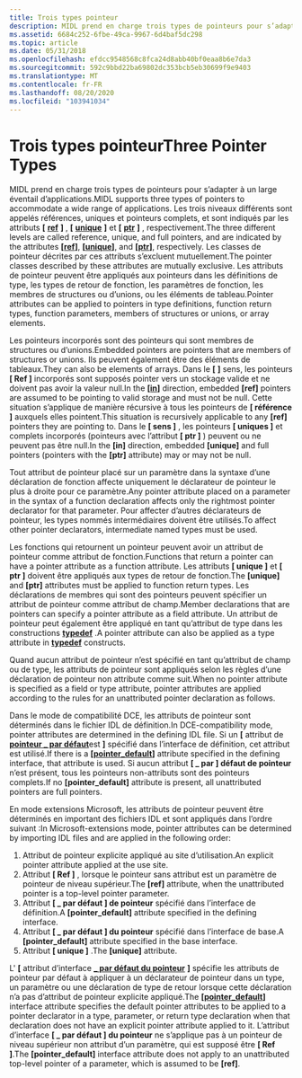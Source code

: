 ```yaml
---
title: Trois types pointeur
description: MIDL prend en charge trois types de pointeurs pour s’adapter à un large éventail d’applications.
ms.assetid: 6684c252-6fbe-49ca-9967-6d4baf5dc298
ms.topic: article
ms.date: 05/31/2018
ms.openlocfilehash: efdcc9548568c8fca24d8abb40bf0eaa8b6e7da3
ms.sourcegitcommit: 592c9bbd22ba69802dc353bcb5eb30699f9e9403
ms.translationtype: MT
ms.contentlocale: fr-FR
ms.lasthandoff: 08/20/2020
ms.locfileid: "103941034"
---
```

# <a name="three-pointer-types"></a><span data-ttu-id="de5c2-103">Trois types pointeur</span><span class="sxs-lookup"><span data-stu-id="de5c2-103">Three Pointer Types</span></span>

<span data-ttu-id="de5c2-104">MIDL prend en charge trois types de pointeurs pour s’adapter à un large éventail d’applications.</span><span class="sxs-lookup"><span data-stu-id="de5c2-104">MIDL supports three types of pointers to accommodate a wide range of applications.</span></span> <span data-ttu-id="de5c2-105">Les trois niveaux différents sont appelés références, uniques et pointeurs complets, et sont indiqués par les attributs **\[** [**ref**](/windows/desktop/Midl/ref) **\]** , **\[** [**unique**](/windows/desktop/Midl/unique) **\]** et **\[** [**ptr**](/windows/desktop/Midl/ptr) **\]** , respectivement.</span><span class="sxs-lookup"><span data-stu-id="de5c2-105">The three different levels are called reference, unique, and full pointers, and are indicated by the attributes **\[**[**ref**](/windows/desktop/Midl/ref)**\]**, **\[**[**unique**](/windows/desktop/Midl/unique)**\]**, and **\[**[**ptr**](/windows/desktop/Midl/ptr)**\]**, respectively.</span></span> <span data-ttu-id="de5c2-106">Les classes de pointeur décrites par ces attributs s’excluent mutuellement.</span><span class="sxs-lookup"><span data-stu-id="de5c2-106">The pointer classes described by these attributes are mutually exclusive.</span></span> <span data-ttu-id="de5c2-107">Les attributs de pointeur peuvent être appliqués aux pointeurs dans les définitions de type, les types de retour de fonction, les paramètres de fonction, les membres de structures ou d’unions, ou les éléments de tableau.</span><span class="sxs-lookup"><span data-stu-id="de5c2-107">Pointer attributes can be applied to pointers in type definitions, function return types, function parameters, members of structures or unions, or array elements.</span></span>

<span data-ttu-id="de5c2-108">Les pointeurs incorporés sont des pointeurs qui sont membres de structures ou d’unions.</span><span class="sxs-lookup"><span data-stu-id="de5c2-108">Embedded pointers are pointers that are members of structures or unions.</span></span> <span data-ttu-id="de5c2-109">Ils peuvent également être des éléments de tableaux.</span><span class="sxs-lookup"><span data-stu-id="de5c2-109">They can also be elements of arrays.</span></span> <span data-ttu-id="de5c2-110">Dans le **\[** [](/windows/desktop/Midl/in) **\]** sens, les pointeurs **\[ Ref \]** incorporés sont supposés pointer vers un stockage valide et ne doivent pas avoir la valeur null.</span><span class="sxs-lookup"><span data-stu-id="de5c2-110">In the **\[**[**in**](/windows/desktop/Midl/in)**\]** direction, embedded **\[ref\]** pointers are assumed to be pointing to valid storage and must not be null.</span></span> <span data-ttu-id="de5c2-111">Cette situation s’applique de manière récursive à tous les pointeurs de **\[ référence \]** auxquels elles pointent.</span><span class="sxs-lookup"><span data-stu-id="de5c2-111">This situation is recursively applicable to any **\[ref\]** pointers they are pointing to.</span></span> <span data-ttu-id="de5c2-112">Dans le **\[ sens \]** , les pointeurs **\[ uniques \]** et complets incorporés (pointeurs avec l’attribut **\[ ptr \]** ) peuvent ou ne peuvent pas être null.</span><span class="sxs-lookup"><span data-stu-id="de5c2-112">In the **\[in\]** direction, embedded **\[unique\]** and full pointers (pointers with the **\[ptr\]** attribute) may or may not be null.</span></span>

<span data-ttu-id="de5c2-113">Tout attribut de pointeur placé sur un paramètre dans la syntaxe d’une déclaration de fonction affecte uniquement le déclarateur de pointeur le plus à droite pour ce paramètre.</span><span class="sxs-lookup"><span data-stu-id="de5c2-113">Any pointer attribute placed on a parameter in the syntax of a function declaration affects only the rightmost pointer declarator for that parameter.</span></span> <span data-ttu-id="de5c2-114">Pour affecter d’autres déclarateurs de pointeur, les types nommés intermédiaires doivent être utilisés.</span><span class="sxs-lookup"><span data-stu-id="de5c2-114">To affect other pointer declarators, intermediate named types must be used.</span></span>

<span data-ttu-id="de5c2-115">Les fonctions qui retournent un pointeur peuvent avoir un attribut de pointeur comme attribut de fonction.</span><span class="sxs-lookup"><span data-stu-id="de5c2-115">Functions that return a pointer can have a pointer attribute as a function attribute.</span></span> <span data-ttu-id="de5c2-116">Les attributs **\[ unique \]** et **\[ ptr \]** doivent être appliqués aux types de retour de fonction.</span><span class="sxs-lookup"><span data-stu-id="de5c2-116">The **\[unique\]** and **\[ptr\]** attributes must be applied to function return types.</span></span> <span data-ttu-id="de5c2-117">Les déclarations de membres qui sont des pointeurs peuvent spécifier un attribut de pointeur comme attribut de champ.</span><span class="sxs-lookup"><span data-stu-id="de5c2-117">Member declarations that are pointers can specify a pointer attribute as a field attribute.</span></span> <span data-ttu-id="de5c2-118">Un attribut de pointeur peut également être appliqué en tant qu’attribut de type dans les constructions [**typedef**](/windows/desktop/Midl/typedef) .</span><span class="sxs-lookup"><span data-stu-id="de5c2-118">A pointer attribute can also be applied as a type attribute in [**typedef**](/windows/desktop/Midl/typedef) constructs.</span></span>

<span data-ttu-id="de5c2-119">Quand aucun attribut de pointeur n’est spécifié en tant qu’attribut de champ ou de type, les attributs de pointeur sont appliqués selon les règles d’une déclaration de pointeur non attribute comme suit.</span><span class="sxs-lookup"><span data-stu-id="de5c2-119">When no pointer attribute is specified as a field or type attribute, pointer attributes are applied according to the rules for an unattributed pointer declaration as follows.</span></span>

<span data-ttu-id="de5c2-120">Dans le mode de compatibilité DCE, les attributs de pointeur sont déterminés dans le fichier IDL de définition.</span><span class="sxs-lookup"><span data-stu-id="de5c2-120">In DCE-compatibility mode, pointer attributes are determined in the defining IDL file.</span></span> <span data-ttu-id="de5c2-121">Si un **\[** attribut de [**pointeur \_ par défaut**](/windows/desktop/Midl/pointer-default)est **\]** spécifié dans l’interface de définition, cet attribut est utilisé.</span><span class="sxs-lookup"><span data-stu-id="de5c2-121">If there is a **\[**[**pointer\_default**](/windows/desktop/Midl/pointer-default)**\]** attribute specified in the defining interface, that attribute is used.</span></span> <span data-ttu-id="de5c2-122">Si aucun attribut **\[ \_ par \] défaut de pointeur** n’est présent, tous les pointeurs non-attributs sont des pointeurs complets.</span><span class="sxs-lookup"><span data-stu-id="de5c2-122">If no **\[pointer\_default\]** attribute is present, all unattributed pointers are full pointers.</span></span>

<span data-ttu-id="de5c2-123">En mode extensions Microsoft, les attributs de pointeur peuvent être déterminés en important des fichiers IDL et sont appliqués dans l’ordre suivant :</span><span class="sxs-lookup"><span data-stu-id="de5c2-123">In Microsoft-extensions mode, pointer attributes can be determined by importing IDL files and are applied in the following order:</span></span>

1.  <span data-ttu-id="de5c2-124">Attribut de pointeur explicite appliqué au site d’utilisation.</span><span class="sxs-lookup"><span data-stu-id="de5c2-124">An explicit pointer attribute applied at the use site.</span></span>
2.  <span data-ttu-id="de5c2-125">Attribut **\[ Ref \]** , lorsque le pointeur sans attribut est un paramètre de pointeur de niveau supérieur.</span><span class="sxs-lookup"><span data-stu-id="de5c2-125">The **\[ref\]** attribute, when the unattributed pointer is a top-level pointer parameter.</span></span>
3.  <span data-ttu-id="de5c2-126">Attribut **\[ \_ par défaut \] de pointeur** spécifié dans l’interface de définition.</span><span class="sxs-lookup"><span data-stu-id="de5c2-126">A **\[pointer\_default\]** attribute specified in the defining interface.</span></span>
4.  <span data-ttu-id="de5c2-127">Attribut **\[ \_ par défaut \] du pointeur** spécifié dans l’interface de base.</span><span class="sxs-lookup"><span data-stu-id="de5c2-127">A **\[pointer\_default\]** attribute specified in the base interface.</span></span>
5.  <span data-ttu-id="de5c2-128">Attribut **\[ unique \]** .</span><span class="sxs-lookup"><span data-stu-id="de5c2-128">The **\[unique\]** attribute.</span></span>

<span data-ttu-id="de5c2-129">L' **\[** attribut d’interface [**\_ par défaut du pointeur**](/windows/desktop/Midl/pointer-default) **\]** spécifie les attributs de pointeur par défaut à appliquer à un déclarateur de pointeur dans un type, un paramètre ou une déclaration de type de retour lorsque cette déclaration n’a pas d’attribut de pointeur explicite appliqué.</span><span class="sxs-lookup"><span data-stu-id="de5c2-129">The **\[**[**pointer\_default**](/windows/desktop/Midl/pointer-default)**\]** interface attribute specifies the default pointer attributes to be applied to a pointer declarator in a type, parameter, or return type declaration when that declaration does not have an explicit pointer attribute applied to it.</span></span> <span data-ttu-id="de5c2-130">L’attribut d’interface **\[ \_ par défaut \] du pointeur** ne s’applique pas à un pointeur de niveau supérieur non attribut d’un paramètre, qui est supposé être **\[ Ref \]**.</span><span class="sxs-lookup"><span data-stu-id="de5c2-130">The **\[pointer\_default\]** interface attribute does not apply to an unattributed top-level pointer of a parameter, which is assumed to be **\[ref\]**.</span></span>

 

 